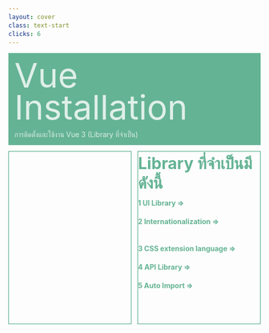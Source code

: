 ```yaml
---
layout: cover
class: text-start
clicks: 6
---
```


<PageNumber :page="$page" />

<div v-click="[0, 7]" class="custom-background-title">
  <p class="custom-title"> Vue Installation </p>
  <p class="custom-sub-title"> การติดตั้งและใช้งาน Vue 3 (Library ที่จำเป็น) </p>
</div>
<div class="custom-container">
  <div
    v-click="[1, 7]"
    v-motion
    :initial="{ x: -400 }"
    :enter="{ x: 0 }"
    :leave="{ x: 400 }"
    class="custom-height-box custom-border-box pa-3"
  >
    <div class="mt-5">
      <v-switch class="custom-switch">
        <template #1>
          <div class="mt-14">
            <img
              v-click="[1, 2]"
              v-motion
              :initial="{ x: -400 }"
              :enter="{ x: 0 }"
              :leave="{ x: 400 }"
              class="custom-size-vue-img ml-5"
              src="/public/assets/Vue.png"
            >
            <p v-click="[1, 2]" class="custom-create-text"> Vue Library </p>
          </div>
        </template>
        <template #2>
          <div class="mt-12">
            <img
              v-click="[2, 3]"
              v-motion
              :initial="{ x: -400 }"
              :enter="{ x: 0 }"
              :leave="{ x: 400 }"
              class="custom-size-vuetify-img ml-5"
              src="/public/assets/Vuetify.png"
            >
            <p v-click="[2, 3]" class="custom-create-text"> Vuetify </p>
          </div>
        </template>
        <template #3>
          <div class="mt-16">
            <img
              v-click="[3, 4]"
              v-motion
              :initial="{ x: -400 }"
              :enter="{ x: 0 }"
              :leave="{ x: 400 }"
              class="custom-size-unplugin-img ml-5"
              src="/public/assets/I18N.png"
            >
            <p v-click="[3, 4]" class="custom-create-text"> vue-i18n </p>
          </div>
        </template>
        <template #4>
          <div class="mt-20">
            <img 
              v-click="[4, 5]"
              v-motion
              :initial="{ x: -400 }"
              :enter="{ x: 0 }"
              :leave="{ x: 400 }"
              class="custom-size-unplugin-img ml-15"
              src="/public/assets/SCSS.png"
            >
            <p v-click="[4, 5]" class="custom-create-text"> SCSS </p>
          </div>
        </template>
        <template #5>
          <div class="mt-26">
            <img
              v-click="[5, 6]"
              v-motion
              :initial="{ x: -400 }"
              :enter="{ x: 0 }"
              :leave="{ x: 400 }"
              class="pa-4"
              src="/public/assets/Axios.png"
            >
            <p v-click="[5, 6]" class="custom-create-text"> Axios </p>
          </div>
        </template>
        <template #6>
          <div class="mt-14">
            <img
              v-click="[6, 7]"
              v-motion 
              :initial="{ x: -400 }" 
              :enter="{ x: 0 }"
              :leave="{ x: 400 }"
              class="custom-size-unplugin-img ml-5"
              src="/public/assets/Unplugin.png"
            >
            <p v-click="[6, 7]" class="custom-create-text"> Unplugin </p>
          </div>
        </template>
      </v-switch>
    </div>
  </div>
  <div
    v-click="[1, 7]"
    v-motion
    :initial="{ x: -400 }"
    :enter="{ x: 0 }"
    :leave="{ x: 400 }"
    class="custom-height-box custom-border-box pa-3 h-ful"
  >
    <p v-click="[1, 7]" class="custom-title-list"> Library ที่จำเป็นมีดังนี้ </p>
    <div v-click="[2, 7]" class="mt-3">
      <div v-click="[2, 7]" class="custom-display-box-title">
        <div class="custom-display-subtitle-content-list">
          <p class="custom-subtitle-list-title"> 1 UI Library => </p>
          <p class="custom-subtitle-list-content"> Vuetify </p>
        </div>
      </div>
      <div v-click="[3, 7]" class="custom-display-box-title">
        <div class="custom-display-subtitle-content-list">
          <p class="custom-subtitle-list-title"> 2 Internationalization => </p>
          <p class="custom-subtitle-list-content"> vue-i18n </p>
        </div>
      </div>
      <div v-click="[4, 7]" class="custom-display-box-title">
        <div class="custom-display-subtitle-content-list">
          <p class="custom-subtitle-list-title"> 3 CSS extension language => </p>
          <p class="custom-subtitle-list-content"> SCSS </p>
        </div>
      </div>
      <div v-click="[5, 7]" class="custom-display-box-title">
        <div class="custom-display-subtitle-content-list">
          <p class="custom-subtitle-list-title"> 4 API Library => </p>
          <p class="custom-subtitle-list-content"> Axios </p>
        </div>
      </div>
      <div v-click="[6, 7]" class="custom-display-box-title">
        <div class="custom-display-subtitle-content-list">
          <p class="custom-subtitle-list-title"> 5 Auto Import => </p>
          <p class="custom-subtitle-list-content"> APIs, Components </p>
        </div>
        <!-- ไม่ได้หมายถึง api ที่ติดต่อกับ client server แต่หมายถึงชุดของกฎ -->
      </div>
    </div>
  </div>
</div>

<style>
.slidev-layout {
  padding: 28px;
  background: #35485d;
  z-index: 2;
  ::-webkit-scrollbar {
    width: 4px !important;
    height: 4px !important;
  }
  ::-webkit-scrollbar-thumb {
    border-radius: 8px !important;
    background: grey !important;
  }
  ::-webkit-scrollbar-track {
    background: transparent !important;
  }
}
.slidev-code-wrapper .line {
  padding-right: 20px;
}
.custom-background-title {
  background-color: #3fa17b;
  padding: 12px;
  opacity: 0.8;
}
.custom-title {
  font-size: 68px;
  line-height: 4rem;
  margin: 0;
}
.custom-sub-title {
  margin-bottom: 0;
}
.custom-container {
  display: grid;
  grid-template-columns: 3fr 3fr;
  gap: 12px;
  padding-top: 12px;
}
.custom-border-box {
  border: 1px;
  border-style: solid;
  border-color: #3fa17b;
}
.custom-height-box {
  height: 344px;
  overflow-y: auto;
  overflow-x: hidden;
}
.custom-title-list {
  font-size: 32px !important;
  font-weight: bold;
  color: #3fa17b !important;
  margin-top: 4px;
  margin-bottom: 4px;
}
.custom-subtitle-list {
  display: block;
  font-weight: bold;
  color: #3fa17b !important;
  margin: 0;
}
.custom-create-text {
  font-size: 32px;
  font-weight: bold;
  position: absolute;
  bottom: 32px;
  right: 0;
  margin-right: 40px;
  color: #3fa17b !important;
}
.custom-display-subtitle-content-list {
  display: flex;
  margin-top: 8px;
  margin-bottom: 12px;
}
.custom-subtitle-list-title {
  width: 270px !important;
  color: #3fa17b !important;
  margin: 0px;
  font-weight: bold;
}
.custom-subtitle-list-content {
  margin: 0px;
}
.custom-size-vue-img {
  width: 228px;
}
.custom-size-vuetify-img {
  width: 250px;
}
.custom-size-unplugin-img {
  width: 180px;
}
.custom-display-box-title {
  display: flex;
  justify-content: start;
}
p {
  color: white !important;
  opacity: 0.8 !important;
}
</style>

<!-- Vuetify คือ, i18n คือ ... -->